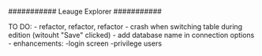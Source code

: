 ########### Leauge Explorer ###########

TO DO:
	- refactor, refactor, refactor
	- crash when switching table during edition (witouht "Save" clicked)
	- add database name in connection options
	- enhancements:
		-login screen
		-privilege users

